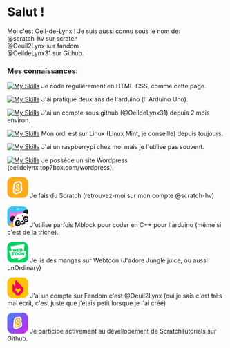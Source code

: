 <html>
  <head><!--
    <style>
      img{
      border-radius: 10px
      }
    </style>-->
  </head>
<body>
<h1>Salut !</h1>

Moi c'est Oeil-de-Lynx !
Je suis aussi connu sous le nom de: <br>
@scratch-hv sur scratch <br>
@Oeuil2Lynx sur fandom <br>
@OeildeLynx31 sur Github.<br>

<h3>Mes connaissances:</h3>
  
[![My Skills](https://skillicons.dev/icons?i=html,css)](https://skillicons.dev) Je code régulièrement en HTML-CSS, comme cette page. <br>
  
  [![My Skills](https://skillicons.dev/icons?i=arduino)](https://skillicons.dev) J'ai pratiqué deux ans de l'arduino (l' Arduino Uno).
  
  [![My Skills](https://skillicons.dev/icons?i=github)](https://skillicons.dev) J'ai un compte sous github (@OeildeLynx31) depuis 2 mois environ.
  
  [![My Skills](https://skillicons.dev/icons?i=linux)](https://skillicons.dev) Mon ordi est sur Linux (Linux Mint, je conseille) depuis toujours.
  
  [![My Skills](https://skillicons.dev/icons?i=raspberrypi)](https://skillicons.dev) J'ai un raspberrypi chez moi mais je l'utilise pas souvent.
  
   [![My Skills](https://skillicons.dev/icons?i=wordpress)](https://skillicons.dev) Je possède un site Wordpress (oeildelynx.top7box.com/wordpress).

  <img height="48px" title="Scratch" src="https://github.com/OeildeLynx31/OeildeLynx31/blob/main/scratch.png?raw=true"> Je fais du Scratch (retrouvez-moi sur mon compte @scratch-hv)
 <br><br>
<img height="48px" title="Mblock" src="https://github.com/OeildeLynx31/OeildeLynx31/blob/main/Mblock.png?raw=true"> J'utilise parfois Mblock pour coder en C++ pour l'arduino (même si c'est de la triche).
  
  <img height="48px" title="Webtoon" src="https://github.com/OeildeLynx31/OeildeLynx31/blob/main/webtoon.png"> Je lis des mangas sur Webtoon (J'adore Jungle juice, ou aussi unOrdinary)
  
  <img height="48px" title="Fandom" src="https://github.com/OeildeLynx31/OeildeLynx31/blob/main/fandom.png"> J'ai un compte sur Fandom c'est @Oeuil2Lynx (oui je sais c'est très mal écrit, c'est juste que j'étais petit lorsque je l'ai créé)
  
  <img height="48px" title="Fandom" src="https://github.com/OeildeLynx31/OeildeLynx31/blob/main/scratchtutorals.png"> Je participe activement au dévellopement de ScratchTutorials sur Github.
  
  
  

  
  
  </body>
</html>


